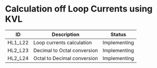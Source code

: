  # Calculation off Loop Currents using KVL
 
 
ID |  Description                 | Status  |  
-------|------------------------|------|
HL1_L22 | Loop currents calculation        | Implementing |
HL2_L23 | Decimal to Octal conversion       | Implementing |
HL2_L24 | Octal to Decimal conversion        | Implementing |

